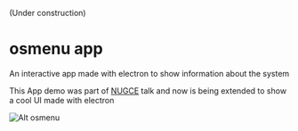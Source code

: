 (Under construction)

# osmenu app
An interactive app made with electron to show information about the system

This App demo was part of [NUGCE](http://nugce.org/) talk and now is being extended to show a cool UI made with electron


![Alt osmenu](https://github.com/tiagofabre/osmenu/raw/master/a.png)
